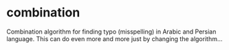 # combination
Combination algorithm for finding typo (misspelling) in Arabic and Persian language. This can do even more and more just by changing the algorithm...
